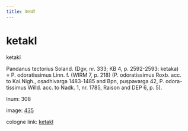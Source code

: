 ```yaml
---
title: केतकी
---
```


# ketakI

ketakī  <div n="P" />Pandanus tectorius Soland. (Dgv, nr. 333; KB 4, p. 2592-2593: ketaka) <div n="lb" />= P. odoratissimus Linn. f. (WIRM 7, p. 218) (P. odoratissimus Roxb. acc. <div n="lb" />to Kai.Nigh., oṣadhivarga 1483-1485 and Bpn, puṣpavarga 42, P. odora- <div n="lb" />tissimus Willd. acc. to Nadk. 1, nr. 1785, Raison and DEP 6, p. 5).

lnum: 308

image: [435](https://www.sanskrit-lexicon.uni-koeln.de/scans/csl-apidev/servepdf.php?dict=snp&page=435)

cologne link: [ketakI](https://sanskrit-lexicon.uni-koeln.de/scans/csl-apidev/getword.php?dict=snp&key=ketakI)

